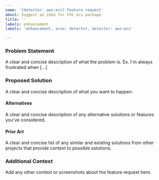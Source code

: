 ```yaml
---
name: '[detector: aws:ecs] Feature request'
about: Suggest an idea for the ecs package
title: ''
labels: enhancement
labels: 'enhancement, area: detector, detector: aws:ecs'

---
```


### Problem Statement

A clear and concise description of what the problem is.
Ex. I'm always frustrated when [...]

### Proposed Solution

A clear and concise description of what you want to happen.

#### Alternatives

A clear and concise description of any alternative solutions or features you've considered.

#### Prior Art

A clear and concise list of any similar and existing solutions from other projects that provide context to possible solutions.

### Additional Context

Add any other context or screenshots about the feature request here.
